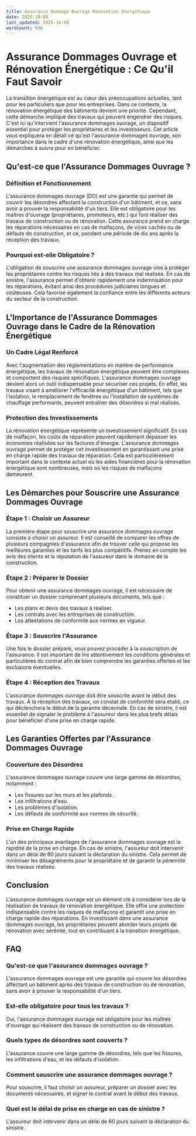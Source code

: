 ```yaml
---
title: Assurance Dommage Ouvrage Renovation Energetique
date: 2025-10-08
last_updated: 2025-10-08
wordcount: 926
---
```


# Assurance Dommages Ouvrage et Rénovation Énergétique : Ce Qu'il Faut Savoir

La transition énergétique est au cœur des préoccupations actuelles, tant pour les particuliers que pour les entreprises. Dans ce contexte, la rénovation énergétique des bâtiments devient une priorité. Cependant, cette démarche implique des travaux qui peuvent engendrer des risques. C'est ici qu'intervient l'assurance dommages ouvrage, un dispositif essentiel pour protéger les propriétaires et les investisseurs. Cet article vous expliquera en détail ce qu'est l'assurance dommages ouvrage, son importance dans le cadre d'une rénovation énergétique, ainsi que les démarches à suivre pour en bénéficier.

## Qu'est-ce que l'Assurance Dommages Ouvrage ?

### Définition et Fonctionnement

L'assurance dommages ouvrage (DO) est une garantie qui permet de couvrir les désordres affectant la construction d'un bâtiment, et ce, sans avoir à prouver la responsabilité d'un tiers. Elle est obligatoire pour les maîtres d'ouvrage (propriétaires, promoteurs, etc.) qui font réaliser des travaux de construction ou de rénovation. Cette assurance prend en charge les réparations nécessaires en cas de malfaçons, de vices cachés ou de défauts de construction, et ce, pendant une période de dix ans après la réception des travaux.

### Pourquoi est-elle Obligatoire ?

L'obligation de souscrire une assurance dommages ouvrage vise à protéger les propriétaires contre les risques liés à des travaux mal réalisés. En cas de sinistre, l'assurance permet d'obtenir rapidement une indemnisation pour les réparations, évitant ainsi des procédures judiciaires longues et coûteuses. Cela favorise également la confiance entre les différents acteurs du secteur de la construction.

## L'Importance de l'Assurance Dommages Ouvrage dans le Cadre de la Rénovation Énergétique

### Un Cadre Légal Renforcé

Avec l'augmentation des réglementations en matière de performance énergétique, les travaux de rénovation énergétique peuvent être complexes et comportent des risques spécifiques. L'assurance dommages ouvrage devient alors un outil indispensable pour sécuriser ces projets. En effet, les travaux visant à améliorer l'efficacité énergétique d'un bâtiment, tels que l'isolation, le remplacement de fenêtres ou l'installation de systèmes de chauffage performants, peuvent entraîner des désordres si mal réalisés.

### Protection des Investissements

La rénovation énergétique représente un investissement significatif. En cas de malfaçon, les coûts de réparation peuvent rapidement dépasser les économies réalisées sur les factures d'énergie. L'assurance dommages ouvrage permet de protéger cet investissement en garantissant une prise en charge rapide des travaux de réparation. Cela est particulièrement important dans le contexte actuel où les aides financières pour la rénovation énergétique sont nombreuses, mais où les risques de malfaçons demeurent.

## Les Démarches pour Souscrire une Assurance Dommages Ouvrage

### Étape 1 : Choisir un Assureur

La première étape pour souscrire une assurance dommages ouvrage consiste à choisir un assureur. Il est conseillé de comparer les offres de plusieurs compagnies d'assurance afin de trouver celle qui propose les meilleures garanties et les tarifs les plus compétitifs. Prenez en compte les avis des clients et la réputation de l'assureur dans le domaine de la construction.

### Étape 2 : Préparer le Dossier

Pour obtenir une assurance dommages ouvrage, il est nécessaire de constituer un dossier comprenant plusieurs documents, tels que :

- Les plans et devis des travaux à réaliser.
- Les contrats avec les entreprises de construction.
- Les attestations de conformité aux normes en vigueur.

### Étape 3 : Souscrire l'Assurance

Une fois le dossier préparé, vous pouvez procéder à la souscription de l'assurance. Il est important de lire attentivement les conditions générales et particulières du contrat afin de bien comprendre les garanties offertes et les exclusions éventuelles.

### Étape 4 : Réception des Travaux

L'assurance dommages ouvrage doit être souscrite avant le début des travaux. À la réception des travaux, un constat de conformité sera établi, ce qui déclenchera le début de la garantie décennale. En cas de sinistre, il est essentiel de signaler le problème à l'assureur dans les plus brefs délais pour bénéficier d'une prise en charge rapide.

## Les Garanties Offertes par l'Assurance Dommages Ouvrage

### Couverture des Désordres

L'assurance dommages ouvrage couvre une large gamme de désordres, notamment :

- Les fissures sur les murs et les plafonds.
- Les infiltrations d'eau.
- Les problèmes d'isolation.
- Les défauts de conformité aux normes de sécurité.

### Prise en Charge Rapide

L'un des principaux avantages de l'assurance dommages ouvrage est la rapidité de la prise en charge. En cas de sinistre, l'assureur doit intervenir dans un délai de 60 jours suivant la déclaration du sinistre. Cela permet de minimiser les désagréments pour le propriétaire et de garantir la pérennité des travaux réalisés.

## Conclusion

L'assurance dommages ouvrage est un élément clé à considérer lors de la réalisation de travaux de rénovation énergétique. Elle offre une protection indispensable contre les risques de malfaçons et garantit une prise en charge rapide des réparations. En investissant dans une assurance dommages ouvrage, les propriétaires peuvent aborder leurs projets de rénovation avec sérénité, tout en contribuant à la transition énergétique.

## FAQ

### Qu'est-ce que l'assurance dommages ouvrage ?

L'assurance dommages ouvrage est une garantie qui couvre les désordres affectant un bâtiment après des travaux de construction ou de rénovation, sans avoir à prouver la responsabilité d'un tiers.

### Est-elle obligatoire pour tous les travaux ?

Oui, l'assurance dommages ouvrage est obligatoire pour les maîtres d'ouvrage qui réalisent des travaux de construction ou de rénovation.

### Quels types de désordres sont couverts ?

L'assurance couvre une large gamme de désordres, tels que les fissures, les infiltrations d'eau, et les défauts d'isolation.

### Comment souscrire une assurance dommages ouvrage ?

Pour souscrire, il faut choisir un assureur, préparer un dossier avec les documents nécessaires, et signer le contrat avant le début des travaux.

### Quel est le délai de prise en charge en cas de sinistre ?

L'assureur doit intervenir dans un délai de 60 jours suivant la déclaration du sinistre.
